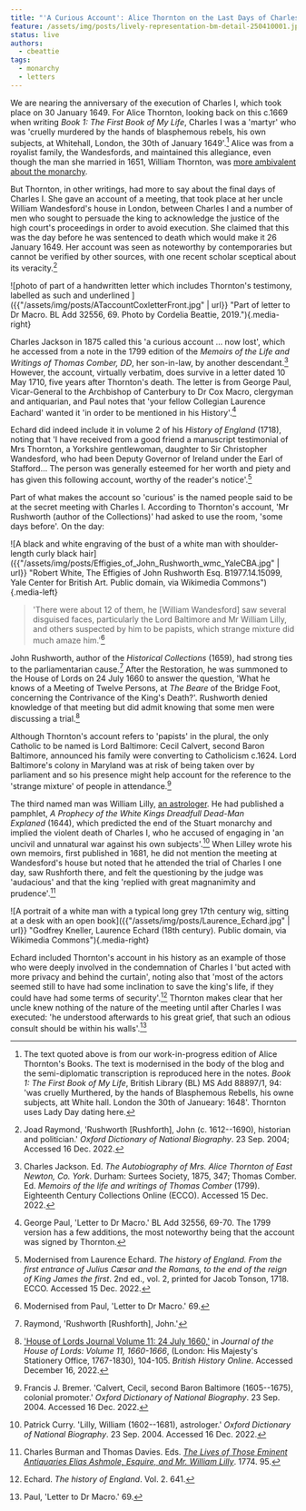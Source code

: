 ```yaml
---
title: "'A Curious Account': Alice Thornton on the Last Days of Charles I"
feature: /assets/img/posts/lively-representation-bm-detail-250410001.jpg
status: live
authors:
  - cbeattie
tags:
  - monarchy
  - letters
---
```


We are nearing the anniversary of the execution of Charles I, which took place on 30 January 1649. For Alice Thornton, looking back on this c.1669 when writing _Book 1: The First Book of My Life_, Charles I was a 'martyr'
who was 'cruelly murdered by the hands of blasphemous rebels, his own
subjects, at Whitehall, London, the 30th of January 1649'.[^1]
Alice was from a royalist family, the Wandesfords, and maintained this
allegiance, even though the man she married in 1651, William Thornton,
was [more ambivalent about the monarchy](https://thornton.kdl.kcl.ac.uk/posts/blog/2022-09-12-a-house-divided/).

But Thornton, in other writings, had more to say about the final days of
Charles I. She gave an account of a meeting, that took place at her
uncle William Wandesford's house in London, between Charles I and a
number of men who sought to persuade the king to acknowledge the justice
of the high court's proceedings in order to avoid execution. She
claimed that this was the day before he was sentenced to death which
would make it 26 January 1649. Her account was seen as noteworthy by
contemporaries but cannot be verified by other sources, with one recent
scholar sceptical about its veracity.[^2]

![photo of part of a handwritten letter which includes Thornton's testimony, labelled as such and underlined ]({{"/assets/img/posts/ATaccountCoxletterFront.jpg" | url}} "Part of letter to Dr Macro. BL Add 32556, 69. Photo by Cordelia Beattie, 2019."){.media-right}

Charles Jackson in 1875 called this 'a curious account ... now lost',
which he accessed from a note in the 1799 edition of the _Memoirs of the
Life and Writings of Thomas Comber, DD_, her son-in-law, by another
descendant.[^3] However, the account, virtually verbatim, does survive
in a letter dated 10 May 1710, five years after Thornton's death.
The letter is from George Paul, Vicar-General to the Archbishop of
Canterbury to Dr Cox Macro, clergyman and antiquarian, and Paul notes
that 'your fellow Collegian Laurence Eachard\' wanted it \'in order to
be mentioned in his History'.[^4]

Echard did indeed include it in volume 2 of his _History of England_
(1718), noting that 'I have received from a good friend a manuscript
testimonial of Mrs Thornton, a Yorkshire gentlewoman, daughter to Sir
Christopher Wandesford, who had been Deputy Governor of Ireland under
the Earl of Stafford... The person was generally esteemed for her worth
and piety and has given this following account, worthy of the reader's
notice'.[^5]

Part of what makes the account so 'curious' is the named people said to
be at the secret meeting with Charles I. According to Thornton's
account, 'Mr Rushworth (author of the Collections)' had asked to use the
room, 'some days before'. On the day:

![A black and white engraving of the bust of a white man with shoulder-length curly black hair]({{"/assets/img/posts/Effigies_of_John_Rushworth_wmc_YaleCBA.jpg" | url}} "Robert White, The Effigies of John Rushworth Esq. B1977.14.15099, Yale Center for British Art. Public domain, via Wikimedia Commons"){.media-left}

>'There were about 12 of them, he \[William Wandesford\] saw several
disguised faces, particularly the Lord Baltimore and Mr William Lilly,
and others suspected by him to be papists, which strange mixture did
much amaze him.'[^6]

John Rushworth, author of the _Historical Collections_ (1659), had
strong ties to the parliamentarian cause.[^7] After the
Restoration, he was summoned to the House of Lords on 24 July 1660 to
answer the question, 'What he knows of a Meeting of Twelve Persons,
at *The Beare* of the Bridge Foot, concerning the Contrivance of the
King's Death?'. Rushworth denied knowledge of that meeting but did
admit knowing that some men were discussing a trial.[^8]

Although Thornton's account refers to 'papists' in the plural, the only
Catholic to be named is Lord Baltimore: Cecil Calvert, second
Baron Baltimore, announced his family were converting to Catholicism
c.1624. Lord Baltimore's colony in Maryland was at risk of being taken
over by parliament and so his presence might help account for the reference
to the 'strange mixture' of people in attendance.[^9]

The third named man was William Lilly, [an astrologer](https://thornton.kdl.kcl.ac.uk/posts/blog/2022-10-25-black-monday-solar-eclipse-1652/). He had published a pamphlet, *A Prophecy of the White Kings
Dreadfull Dead-Man Explaned* (1644), which predicted the end of the
Stuart monarchy and implied the violent death of Charles I, who he
accused of engaging in 'an uncivil and unnatural war against his own
subjects'.[^10] When Lilley wrote his own memoirs, first
published in 1681, he did not mention the meeting at Wandesford's house
but noted that he attended the trial of Charles I one day, saw Rushforth
there, and felt the questioning by the judge was 'audacious' and that
the king 'replied with great magnanimity and prudence'.[^11]

![A portrait of a white man with a typical long grey 17th century wig, sitting at a desk with an open book]({{"/assets/img/posts/Laurence_Echard.jpg" | url}} "Godfrey Kneller, Laurence Echard (18th century). Public domain, via Wikimedia Commons"){.media-right}

Echard included Thornton's account in his history as an example of those
who were deeply involved in the condemnation of Charles I 'but acted
with more privacy and behind the curtain', noting also that 'most of the
actors seemed still to have had some inclination to save the king's
life, if they could have had some terms of security'.[^12]
Thornton makes clear that her uncle knew nothing of the nature of the
meeting until after Charles I was executed: 'he understood afterwards to
his great grief, that such an odious consult should be within his
walls'.[^13]

[^1]:
    The text quoted above is from our work-in-progress edition of Alice
    Thornton's Books. The text is modernised in the body of the blog and
    the semi-diplomatic transcription is reproduced here in the notes. *Book
    1: The First Book of My Life*, British Library (BL) MS Add 88897/1, 94:
    'was cruelly Murthered, by the hands of Blasphemous Rebells, his owne
    subjects, att White hall. London the 30th of Janueary: 1648'. Thornton
    uses Lady Day dating here.

[^2]:
    Joad Raymond, \'Rushworth \[Rushforth\], John (c. 1612--1690),
    historian and politician.\' _Oxford Dictionary of National Biography_.
    23 Sep. 2004; Accessed 16 Dec. 2022.

[^3]:
    Charles Jackson. Ed. *The Autobiography of Mrs. Alice Thornton of
    East Newton, Co. York*. Durham: Surtees Society, 1875, 347; Thomas
    Comber. Ed. _Memoirs of the life and writings of Thomas Comber_ (1799).
    Eighteenth Century Collections Online (ECCO). Accessed 15 Dec. 2022.

[^4]:
    George Paul, 'Letter to Dr Macro.' BL Add 32556, 69-70. The 1799
    version has a few additions, the most noteworthy being that the account
    was signed by Thornton.

[^5]:
    Modernised from Laurence Echard. _The history of England. From the
    first entrance of Julius Cæsar and the Romans, to the end of the
    reign of King James the first_. 2nd ed., vol. 2, printed for Jacob
    Tonson, 1718. ECCO. Accessed 15 Dec. 2022.

[^6]: Modernised from Paul, 'Letter to Dr Macro.' 69.
[^7]: Raymond, \'Rushworth \[Rushforth\], John.'
[^8]:
    ['House of Lords Journal Volume 11: 24 July 1660,'](http://www.british-history.ac.uk/lords-jrnl/vol11/pp104-105) in *Journal
    of the House of Lords: Volume 11, 1660-1666*, (London: His
    Majesty\'s Stationery Office, 1767-1830), 104-105. *British History
    Online*. Accessed December 16, 2022.

[^9]:
    Francis J. Bremer. \'Calvert, Cecil, second Baron Baltimore
    (1605--1675), colonial promoter.\' _Oxford Dictionary of National
    Biography_. 23 Sep. 2004. Accessed 16 Dec. 2022.

[^10]:
    Patrick Curry. \'Lilly, William (1602--1681), astrologer.\'
    _Oxford Dictionary of National Biography_. 23 Sep. 2004. Accessed 16
    Dec. 2022.

[^11]:
    Charles Burman and Thomas Davies. Eds. [_The Lives of Those
    Eminent Antiquaries Elias Ashmole, Esquire, and Mr. William Lilly_](https://books.google.co.uk/books?id=DxE2AAAAMAAJ). 1774. 95.

[^12]: Echard. _The history of England_. Vol. 2. 641.
[^13]: Paul, 'Letter to Dr Macro.' 69.
